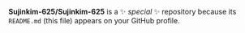 **Sujinkim-625/Sujinkim-625** is a ✨ _special_ ✨ repository because its `README.md` (this file) appears on your GitHub profile.
